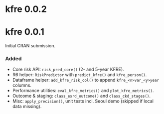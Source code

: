 # kfre 0.0.2

# kfre 0.0.1

Initial CRAN submission.

### Added
- Core risk API: `risk_pred_core()` (2- and 5-year KFRE).
- R6 helper: `RiskPredictor` with `predict_kfre()` and `kfre_person()`.
- Dataframe helper: `add_kfre_risk_col()` to append `kfre_<n>var_<y>year` columns.
- Performance utilities: `eval_kfre_metrics()` and `plot_kfre_metrics()`.
- Outcome & staging: `class_esrd_outcome()` and `class_ckd_stages()`.
- Misc: `apply_precision()`, unit tests incl. Seoul demo (skipped if local data missing).
